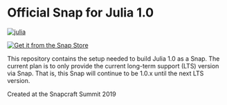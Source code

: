 # Official Snap for Julia 1.0

[![julia](https://snapcraft.io/julia/badge.svg)](https://snapcraft.io/julia)

[![Get it from the Snap Store](https://snapcraft.io/static/images/badges/en/snap-store-white.svg)](https://snapcraft.io/julia)

This repository contains the setup needed to build Julia 1.0 as a Snap.
The current plan is to only provide the current long-term support (LTS) version via Snap.
That is, this Snap will continue to be 1.0.x until the next LTS version.

Created at the Snapcraft Summit 2019
